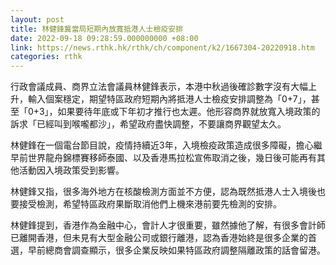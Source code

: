 ```yaml
---
layout: post
title: 林健鋒冀當局短期內放寬抵港人士檢疫安排
date: 2022-09-18 09:28:59.000000000 +08:00
link: https://news.rthk.hk/rthk/ch/component/k2/1667304-20220918.htm
categories: rthk
---
```


行政會議成員、商界立法會議員林健鋒表示，本港中秋過後確診數字沒有大幅上升，輸入個案穩定，期望特區政府短期內將抵港人士檢疫安排調整為「0+7」，甚至「0+3」，如果要待年底或下年初才推行也太遲。他形容商界就放寬入境政策的訴求「已經叫到喉嚨都沙」，希望政府盡快調整，不要讓商界觀望太久。

林健鋒在一個電台節目說，疫情持續近3年，入境檢疫政策造成很多障礙，擔心繼早前世界龍舟錦標賽移師泰國、以及香港馬拉松宣佈取消之後，幾日後可能再有其他活動因入境政策受到影響。

林健鋒又指，很多海外地方在核酸檢測方面並不方便，認為既然抵港人士入境後也要接受檢測，希望特區政府果斷取消他們上機來港前要先檢測的安排。

林健鋒提到，香港作為金融中心，會計人才很重要，雖然據他了解，有很多會計師已離開香港，但未見有大型金融公司或銀行離港，認為香港始終是很多企業的首選，早前總商會調查顯示，很多企業反映如果特區政府調整隔離政策的話會留港。
